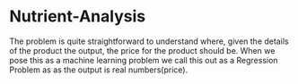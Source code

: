 # Nutrient-Analysis
The problem is quite straightforward to understand where, given the details of the product the output, the price for the product should be. When we pose this as a machine learning problem we call this out as a Regression Problem as as the output is real numbers(price).
